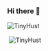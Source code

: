### Hi there 👋

<p><img align="left" src="https://github-readme-stats.vercel.app/api/top-langs/?username=TinyHust&layout=compact&hide=html" alt="TinyHust" /></p>
<br />
<p>&nbsp;<img align="center" src="https://github-readme-stats.vercel.app/api?username=TinyHust&show_icons=true" alt="TinyHust" /></p>

<!--
**TinyHust/TinyHust** is a ✨ _special_ ✨ repository because its `README.md` (this file) appears on your GitHub profile.

Here are some ideas to get you started:

- 🔭 I’m currently working on ...
- 🌱 I’m currently learning ...
- 👯 I’m looking to collaborate on ...
- 🤔 I’m looking for help with ...
- 💬 Ask me about ...
- 📫 How to reach me: ...
- 😄 Pronouns: ...
- ⚡ Fun fact: ...
-->
